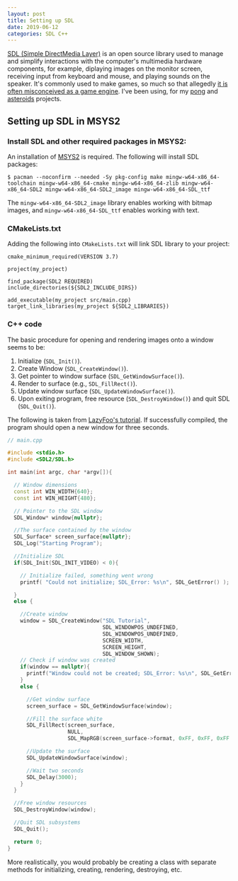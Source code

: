 ```yaml
---
layout: post
title: Setting up SDL
date: 2019-06-12
categories: SDL C++
---
```


[SDL (Simple DirectMedia Layer)](https://www.libsdl.org/) is an open source library used to manage and simplify interactions with the computer's multimedia hardware components, for example, diplaying images on the monitor screen, receiving input from keyboard and mouse, and playing sounds on the speaker. It's commonly used to make games, so much so that allegedly [it is often misconceived as a game engine](https://en.wikipedia.org/wiki/Simple_DirectMedia_Layer). I've been using, for my [pong](https://github.com/liamst19/pong-study) and [asteroids](https://github.com/liamst19/asteroids-study) projects.

## Setting up SDL in MSYS2

### Install SDL and other required packages in MSYS2:

An installation of [MSYS2](https://www.msys2.org/) is required. The following will install SDL packages:

```
$ pacman --noconfirm --needed -Sy pkg-config make mingw-w64-x86_64-toolchain mingw-w64-x86_64-cmake mingw-w64-x86_64-zlib mingw-w64-x86_64-SDL2 mingw-w64-x86_64-SDL2_image mingw-w64-x86_64-SDL_ttf
```

The `mingw-w64-x86_64-SDL2_image` library enables working with bitmap images, and `mingw-w64-x86_64-SDL_ttf` enables working with text.
   
### CMakeLists.txt

Adding the following into `CMakeLists.txt` will link SDL library to your project:

```
cmake_minimum_required(VERSION 3.7)

project(my_project)

find_package(SDL2 REQUIRED)
include_directories(${SDL2_INCLUDE_DIRS})

add_executable(my_project src/main.cpp)
target_link_libraries(my_project ${SDL2_LIBRARIES})

```

### C++ code

The basic procedure for opening and rendering images onto a window seems to be:

1. Initialize (`SDL_Init()`).
2. Create Window (`SDL_CreateWindow()`).
3. Get pointer to window surface (`SDL_GetWindowSurface()`).
4. Render to surface (e.g., `SDL_FillRect()`).
5. Update window surface (`SDL_UpdateWindowSurface()`).
6. Upon exiting program, free resource (`SDL_DestroyWindow()`) and quit SDL (`SDL_Quit()`).

The following is taken from [LazyFoo's tutorial](https://lazyfoo.net/tutorials/SDL/01_hello_SDL/index2.php). If successfully compiled, the program should open a new window for three seconds.

```cpp
// main.cpp

#include <stdio.h>
#include <SDL2/SDL.h>

int main(int argc, char *argv[]){

  // Window dimensions
  const int WIN_WIDTH{640};
  const int WIN_HEIGHT{480};

  // Pointer to the SDL window
  SDL_Window* window{nullptr};

  //The surface contained by the window 
  SDL_Surface* screen_surface{nullptr};
  SDL_Log("Starting Program");

  //Initialize SDL
  if(SDL_Init(SDL_INIT_VIDEO) < 0){

    // Initialize failed, something went wrong
    printf( "Could not initialize; SDL_Error: %s\n", SDL_GetError() );

  }
  else {

    //Create window
    window = SDL_CreateWindow("SDL Tutorial",
                              SDL_WINDOWPOS_UNDEFINED,
                              SDL_WINDOWPOS_UNDEFINED,
                              SCREEN_WIDTH,
                              SCREEN_HEIGHT,
                              SDL_WINDOW_SHOWN);
    // Check if window was created
    if(window == nullptr){
      printf("Window could not be created; SDL_Error: %s\n", SDL_GetError());
    }
    else {

      //Get window surface
      screen_surface = SDL_GetWindowSurface(window);

      //Fill the surface white
      SDL_FillRect(screen_surface,
                   NULL,
                   SDL_MapRGB(screen_surface->format, 0xFF, 0xFF, 0xFF ));

      //Update the surface
      SDL_UpdateWindowSurface(window);

      //Wait two seconds
      SDL_Delay(3000);
    }
  }

  //Free window resources
  SDL_DestroyWindow(window);

  //Quit SDL subsystems
  SDL_Quit();

  return 0;
}
```

More realistically, you would probably be creating a class with separate methods for initializing, creating, rendering, destroying, etc.
